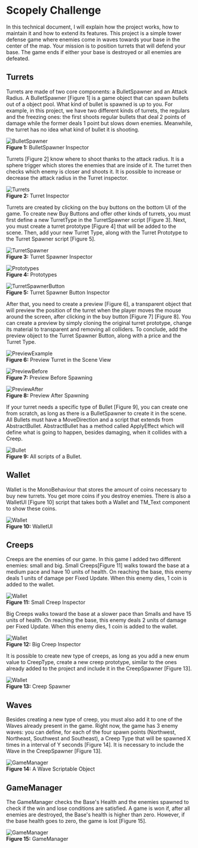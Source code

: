 # Scopely Challenge

In this technical document, I will explain how the project works, how to maintain it and how to extend its features. This project is a simple tower defense game where enemies come in waves towards your base in the center of the map. Your mission is to position turrets that will defend your base. The game ends if either your base is destroyed or all enemies are defeated.

## Turrets

Turrets are made of two core components: a BulletSpawner and an Attack Radius. A BulletSpawner [Figure 1] is a game object that can spawn bullets out of a object pool. What kind of bullet is spawned is up to you. For example, in this project, we have two different kinds of turrets, the regulars and the freezing ones: the first shoots regular bullets that deal 2 points of damage while the former deals 1 point but slows down enemies. Meanwhile, the turret has no idea what kind of bullet it is shooting.

![BulletSpawner](./Documentation/bullet-spawner.png)<br>
**Figure 1:** BulletSpawner Inspector

Turrets [Figure 2] know where to shoot thanks to the attack radius. It is a sphere trigger which stores the enemies that are inside of it. The turret then checks which enemy is closer and shoots it. It is possible to increase or decrease the attack radius in the Turret inspector.

![Turrets](./Documentation/turrets.png)<br>
**Figure 2:** Turret Inspector

Turrets are created by clicking on the buy buttons on the bottom UI of the game. To create new Buy Buttons and offer other kinds of turrets, you must first define a new TurretType in the TurretSpawner script [Figure 3]. Next, you must create a turret prototype [Figure 4] that will be added to the scene. Then, add your new Turret Type, along with the Turret Prototype to the Turret Spawner script [Figure 5].

![TurretSpawner](./Documentation/turret-spawner.png)<br>
**Figure 3:** Turret Spawner Inspector

![Prototypes](./Documentation/prototypes.png)<br>
**Figure 4:** Prototypes

![TurretSpawnerButton](./Documentation/turret-spawner-button.png)<br>
**Figure 5:** Turret Spawner Button Inspector

After that, you need to create a preview [Figure 6], a transparent object that will preview the position of the turret when the player moves the mouse around the screen, after clicking in the buy button [Figure 7] [Figure 8]. You can create a preview by simply cloning the original turret prototype, change its material to transparent and removing all colliders. To conclude, add the preview object to the Turret Spawner Button, along with a price and the Turret Type.

![PreviewExample](./Documentation/preview-example.png)<br>
**Figure 6:** Preview Turret in the Scene View

![PreviewBefore](./Documentation/preview.png)<br>
**Figure 7:** Preview Before Spawning

![PreviewAfter](./Documentation/preview-after-spawning.png)<br>
**Figure 8:** Preview After Spawning

If your turret needs a specific type of Bullet [Figure 9], you can create one from scratch, as long as there is a BulletSpawner to create it in the scene. All Bullets must have a MoveDirection and a script that extends from AbstractBullet. AbstractBullet has a method called ApplyEffect which will define what is going to happen, besides damaging, when it collides with a Creep.

![Bullet](./Documentation/bullet.png)<br>
**Figure 9:** All scripts of a Bullet.

## Wallet

Wallet is the MonoBehaviour that stores the amount of coins necessary to buy new turrets. You get more coins if you destroy enemies. There is also a WalletUI [Figure 10] script that takes both a Wallet and TM_Text component to show these coins.

![Wallet](./Documentation/coins.png)<br>
**Figure 10:** WalletUI

## Creeps

Creeps are the enemies of our game. In this game I added two different enemies: small and big. Small Creeps[Figure 11] walks toward the base at a medium pace and have 10 units of health. On reaching the base, this enemy deals 1 units of damage per Fixed Update. When this enemy dies, 1 coin is added to the wallet.

![Wallet](./Documentation/creep-small.png)<br>
**Figure 11:** Small Creep Inspector

Big Creeps walks toward the base at a slower pace than Smalls and have 15 units of health. On reaching the base, this enemy deals 2 units of damage per Fixed Update. When this enemy dies, 1 coin is added to the wallet.

![Wallet](./Documentation/creep-big.png)<br>
**Figure 12:** Big Creep Inspector

It is possible to create new type of creeps, as long as you add a new enum value to CreepType, create a new creep prototype, similar to the ones already added to the project and include it in the CreepSpawner [Figure 13].

![Wallet](./Documentation/creep-spawner.png)<br>
**Figure 13:** Creep Spawner

## Waves

Besides creating a new type of creep, you must also add it to one of the Waves already present in the game. Right now, the game has 3 enemy waves: you can define, for each of the four spawn points (Northwest, Northeast, Southwest and Southeast), a Creep Type that will be spawned X times in a interval of Y seconds [Figure 14]. It is necessary to include the Wave in the CreepSpawner [Figure 13].

![GameManager](./Documentation/waves.png)<br>
**Figure 14:** A Wave Scriptable Object

## GameManager

The GameManager checks the Base's Health and the enemies spawned to check if the win and lose conditions are satisfied. A game is won if, after all enemies are destroyed, the Base's health is higher than zero. However, if the base health goes to zero, the game is lost [Figure 15].

![GameManager](./Documentation/game-manager.png)<br>
**Figure 15:** GameManager
